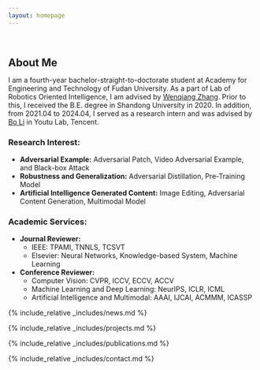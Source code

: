 ```yaml
---
layout: homepage
---
```


<h1 id="about-me"></h1>

<h2 style="margin: 60px 0px 10px;">About Me</h2>

I am a fourth-year bachelor-straight-to-doctorate student at Academy for Engineering and Technology of Fudan University. As a part of Lab of Robotics Oriented Intelligence, I am advised by [Wenqiang Zhang](https://scholar.google.com/citations?user=vL-VEJYAAAAJ&hl=en). Prior to this, I received the B.E. degree in Shandong University in 2020. In addition, from 2021.04 to 2024.04, I served as a research intern and was advised by [Bo Li](https://scholar.google.com/citations?user=NVzQ87sAAAAJ&hl=en) in Youtu Lab, Tencent.




### Research Interest:
- **Adversarial Example:** Adversarial Patch, Video Adversarial Example, and Black-box Attack
- **Robustness and Generalization:** Adversarial Distillation, Pre-Training Model
- **Artificial Intelligence Generated Content:** Image Editing, Adversarial Content Generation, Multimodal Model

### Academic Services:
- **Journal Reviewer:** 
  - IEEE: TPAMI, TNNLS, TCSVT
  - Elsevier: Neural Networks, Knowledge-based System, Machine Learning
- **Conference Reviewer:** 
  - Computer Vision: CVPR, ICCV, ECCV, ACCV
  - Machine Learning and Deep Learning: NeurIPS, ICLR, ICML
  - Artificial Intelligence and Multimodal: AAAI, IJCAI, ACMMM, ICASSP



{% include_relative _includes/news.md %}

{% include_relative _includes/projects.md %}


{% include_relative _includes/publications.md %}

<!-- {% include_relative _includes/conference.md %} -->

{% include_relative _includes/contact.md %}
